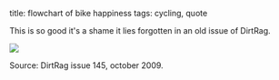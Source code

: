 title: flowchart of bike happiness
tags: cycling, quote

This is so good it's a shame it lies forgotten in an old issue of DirtRag.

![]({static}/images/flowchart-of-bike-happiness.jpg)

Source: DirtRag issue 145, october 2009.